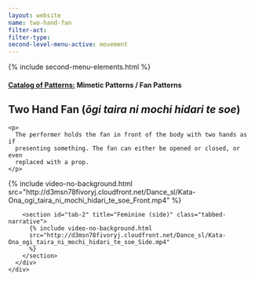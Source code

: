 ```yaml
---
layout: website
name: two-hand-fan
filter-act:
filter-type:
second-level-menu-active: movement
---
```


{% include second-menu-elements.html %}

<main class="page-content">
  <div class="text-container">
    <h4>
      <a href="/movement/">Catalog of Patterns:</a> Mimetic Patterns / Fan
      Patterns
    </h4>
    <h2>Two Hand Fan (<em>ōgi taira ni mochi hidari te soe</em>)</h2>

    <p>
      The performer holds the fan in front of the body with two hands as if
      presenting something. The fan can either be opened or closed, or even
      replaced with a prop.
    </p>
  </div>

  <div class="tabs-container">
    <div class="tabs-container__links">
      <div class="wrapper">
        <div id="tabs"></div>
      </div>
    </div>
    <div class="tabs-container__content">
      <div class="wrapper">
        <section id="tab-1" title="Feminine (front)" class="tabbed-narrative">
          {% include video-no-background.html
          src="http://d3msn78fivoryj.cloudfront.net/Dance_sl/Kata-Ona_ogi_taira_ni_mochi_hidari_te_soe_Front.mp4"
          %}
        </section>

        <section id="tab-2" title="Feminine (side)" class="tabbed-narrative">
          {% include video-no-background.html
          src="http://d3msn78fivoryj.cloudfront.net/Dance_sl/Kata-Ona_ogi_taira_ni_mochi_hidari_te_soe_Side.mp4"
          %}
        </section>
      </div>
    </div>
  </div>
</main>
